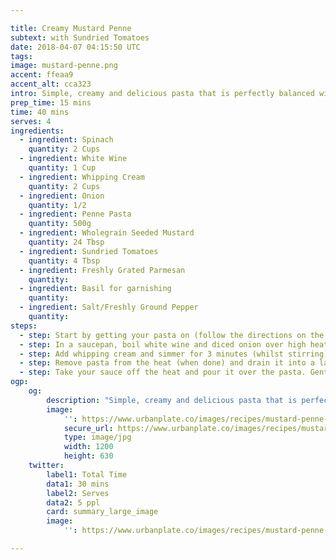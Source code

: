```yaml
---

title: Creamy Mustard Penne
subtext: with Sundried Tomatoes
date: 2018-04-07 04:15:50 UTC
tags:
image: mustard-penne.png
accent: ffeaa9
accent_alt: cca323
intro: Simple, creamy and delicious pasta that is perfectly balanced with the sweetness of the tomatoes and the spiciness of the seeded mustard that also adds amazing colour and texture.
prep_time: 15 mins
time: 40 mins
serves: 4
ingredients:
  - ingredient: Spinach
    quantity: 2 Cups
  - ingredient: White Wine
    quantity: 1 Cup
  - ingredient: Whipping Cream
    quantity: 2 Cups
  - ingredient: Onion
    quantity: 1/2
  - ingredient: Penne Pasta
    quantity: 500g
  - ingredient: Wholegrain Seeded Mustard
    quantity: 24 Tbsp
  - ingredient: Sundried Tomatoes
    quantity: 4 Tbsp
  - ingredient: Freshly Grated Parmesan
    quantity: 
  - ingredient: Basil for garnishing
    quantity: 
  - ingredient: Salt/Freshly Ground Pepper
    quantity: 
steps:
  - step: Start by getting your pasta on (follow the directions on the packet). While your pasta is cooking, get your prep done by dicing your onion, and slicing up sun dried tomatoes into 1cm strips.
  - step: In a saucepan, boil white wine and diced onion over high heat until liquid evaporates, should take about 6-8 minutes. Reduce heat to medium-high.
  - step: Add whipping cream and simmer for 3 minutes (whilst stirring), then add mustard, tomatoes, and spinach. Crack some pepper in to the mix and continue to gently simmer so the flavours get to know each other.
  - step: Remove pasta from the heat (when done) and drain it into a large bowl. Pour a tablespoon of oil over the pasta and toss it through (to reduce the pasta sticking together, and season your pasta with salt/pepper.
  - step: Take your sauce off the heat and pour it over the pasta. Gently toss together by flipping the bowl, or stirring. Add the chopped basil and shaved parmesan to finish.
ogp:
    og:
        description: "Simple, creamy and delicious pasta that is perfectly balanced with the sweetness of the tomatoes and the spiciness of the seeded mustard that also adds amazing colour and texture."
        image:
            '': https://www.urbanplate.co/images/recipes/mustard-penne-share.jpg
            secure_url: https://www.urbanplate.co/images/recipes/mustard-penne-share.jpg
            type: image/jpg
            width: 1200
            height: 630
    twitter:
        label1: Total Time
        data1: 30 mins
        label2: Serves
        data2: 5 ppl
        card: summary_large_image
        image:
            '': https://www.urbanplate.co/images/recipes/mustard-penne-share.jpg

---
```

